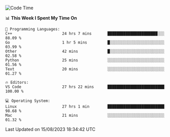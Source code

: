 
<!--START_SECTION:waka-->
![Code Time](http://img.shields.io/badge/Code%20Time-983%20hrs%208%20mins-blue)

📊 **This Week I Spent My Time On** 

```text
💬 Programming Languages: 
C++                      24 hrs 7 mins       ██████████████████████░░░   88.09 % 
Go                       1 hr 5 mins         █░░░░░░░░░░░░░░░░░░░░░░░░   03.99 % 
Other                    42 mins             █░░░░░░░░░░░░░░░░░░░░░░░░   02.58 % 
Python                   25 mins             ░░░░░░░░░░░░░░░░░░░░░░░░░   01.56 % 
Text                     20 mins             ░░░░░░░░░░░░░░░░░░░░░░░░░   01.27 % 

🔥 Editors: 
VS Code                  27 hrs 22 mins      █████████████████████████   100.00 % 

💻 Operating System: 
Linux                    27 hrs 1 min        █████████████████████████   98.68 % 
Mac                      21 mins             ░░░░░░░░░░░░░░░░░░░░░░░░░   01.32 % 
```


 Last Updated on 15/08/2023 18:34:42 UTC
<!--END_SECTION:waka-->

